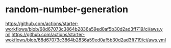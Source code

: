 # random-number-generation
https://github.com/actions/starter-workflows/blob/68d67073c3864b2836a59ed0af5b30d2ad3ff719/ci/aws.yml
https://github.com/actions/starter-wokflows/blob/68d67073c3864b2836a59ed0af5b30d2ad3ff719/ci/aws.yml
